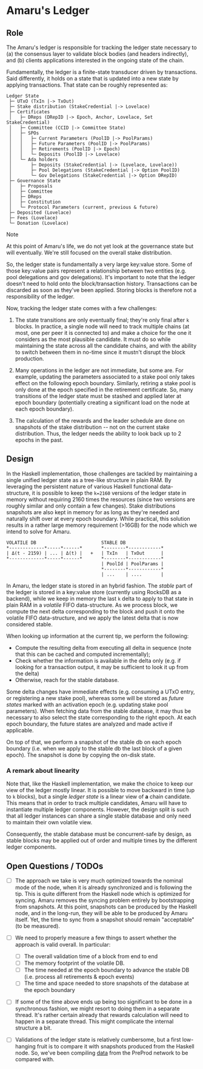 # Amaru's Ledger

## Role

The Amaru's ledger is responsible for tracking the ledger state necessary to (a) the consensus layer to validate block bodies (and headers indirectly), and (b) clients applications interested in the ongoing state of the chain.

Fundamentally, the ledger is a finite-state transducer driven by transactions. Said differently, it holds on a state that is updated into a new state by applying transactions. That state can be roughly represented as:

```
Ledger State
 ├─ UTxO (TxIn |-> TxOut)
 ├─ Stake distribution (StakeCredential |-> Lovelace)
 ├─ Certificates
 │   ├─ DReps (DRepID |-> Epoch, Anchor, Lovelace, Set StakeCredential)
 │   ├─ Committee (CCID |-> Committee State)
 │   ├─ SPOs
 │   │   ├─ Current Parameters (PoolID |-> PoolParams)
 │   │   ├─ Future Parameters (PoolID |-> PoolParams)
 │   │   ├─ Retirements (PoolID |-> Epoch)
 │   │   └─ Deposits (PoolID |-> Lovelace)
 │   └─ Ada holders
 │       ├─ Deposits (StakeCredential |-> (Lovelace, Lovelace))
 │       ├─ Pool Delegations (StakeCredential |-> Option PoolID)
 │       └─ Gov Delegations (StakeCredential |-> Option DRepID)
 ├─ Governance State
 │   ├─ Proposals
 │   ├─ Committee
 │   ├─ DReps
 │   ├─ Constitution
 │   └─ Protocol Parameters (current, previous & future)
 ├─ Deposited (Lovelace)
 ├─ Fees (Lovelace)
 └─ Donation (Lovelace)
 ```

> [!NOTE]
> At this point of Amaru's life, we do not yet look at the governance state but will eventually. We're still focused on the overall stake distribution.

So, the ledger state is fundamentally a very large key:value store. Some of those key:value pairs represent a relationship between two entities (e.g. pool delegations and gov delegations). It's important to note that the ledger doesn't need to hold onto the block/transaction history. Transactions can be discarded as soon as they've been applied. Storing blocks is therefore not a responsibility of the ledger.

Now, tracking the ledger state comes with a few challenges:

1. The state transitions are only eventually final; they're only final after `k` blocks. In practice, a single node will need to track multiple chains (at most, one per peer it is connected to) and make a choice for the one it considers as the most plausible candidate. It must do so while maintaining the state across all the candidate chains, and with the ability to switch between them in no-time since it mustn't disrupt the block production.

2. Many operations in the ledger are not immediate, but some are. For example, updating the parameters associated to a stake pool only takes effect on the following epoch boundary. Similarly, retiring a stake pool is only done at the epoch specified in the retirement certificate. So, many transitions of the ledger state must be stashed and applied later at epoch boundary (potentially creating a significant load on the node at each epoch boundary).

3. The calculation of the rewards and the leader schedule are done on snapshots of the stake distribution -- not on the current stake distribution. Thus, the ledger needs the ability to look back up to 2 epochs in the past.

## Design

In the Haskell implementation, those challenges are tackled by maintaining a single unified ledger state as a tree-like structure in plain RAM. By leveraging the persistent nature of various Haskell functional data-structure, it is possible to keep the `k=2160` versions of the ledger state in memory without requiring 2160 times the resources (since two versions are roughly similar and only contain a few changes). Stake distributions snapshots are also kept in memory for as long as they're needed and naturally shift over at every epoch boundary. While practical, this solution results in a rather large memory requirement (>16GB) for the node which we intend to solve for Amaru.

```
VOLATILE DB                        STABLE DB
*-------------*-----*------*       *--------*------------*
| Δ(t - 2159) | ... | Δ(t) |   +   | TxIn   | TxOut      |
*-------------*-----*------*       *--------*------------*
                                   | PoolId | PoolParams |
                                   *--------*------------*
                                   | ...    | ....       |
```

In Amaru, the ledger state is stored in an hybrid fashion. The _stable_ part of the ledger is stored in a key:value store (currently using RocksDB as a backend), while we keep in memory the last `k` delta to apply to that state in plain RAM in a _volatile_ FIFO data-structure. As we process block, we compute the next delta corresponding to the block and push it onto the volatile FIFO data-structure, and we apply the latest delta that is now considered stable.

When looking up information at the current tip, we perform the following:

- Compute the resulting delta from executing all delta in sequence (note that this can be cached and computed incrementally);
- Check whether the information is available in the delta only (e.g. if looking for a transaction output, it may be sufficient to look it up from the delta)
- Otherwise, reach for the stable database.

Some delta changes have immediate effects (e.g. consuming a UTxO entry, or registering a new stake pool), whereas some will be stored as _future states_ marked with an activation epoch (e.g. updating stake pool parameters). When fetching data from the stable database, it may thus be necessary to also select the state corresponding to the right epoch. At each epoch boundary, the future states are analyzed and made active if applicable.

On top of that, we perform a snapshot of the stable db on each epoch boundary (i.e. when we apply to the stable db the last block of a given epoch). The snapshot is done by copying the on-disk state.

### A remark about linearity

Note that, like the Haskell implementation, we make the choice to keep our view of the ledger mostly linear. It is possible to move backward in time (up to `k` blocks), but a single _ledger state_ is a linear view of **a** chain candidate. This means that in order to track multiple candidates, Amaru will have to instantiate multiple ledger components. However, the design split is such that all ledger instances can share a single stable database and only need to maintain their own volatile view.

Consequently, the stable database must be concurrent-safe by design, as stable blocks may be applied out of order and multiple times by the different ledger components.

## Open Questions / TODOs

- [ ] The approach we take is very much optimized towards the nominal mode of the node, when it is already synchronized and is following the tip. This is quite different from the Haskell node which is optimized for syncing. Amaru removes the syncing problem entirely by bootstrapping from snapshots. At this point, snapshots can be produced by the Haskell node, and in the long-run, they will be able to be produced by Amaru itself. Yet, the time to sync from a snapshot should remain "acceptable" (to be measured).

- [ ] We need to properly measure a few things to assert whether the approach is valid overall. In particular:
    - [ ] The overall validation time of a block from end to end
    - [ ] The memory footprint of the volatile DB.
    - [ ] The time needed at the epoch boundary to advance the stable DB (i.e. process all retirements & epoch events)
    - [ ] The time and space needed to store snapshots of the database at the epoch boundary

- [ ] If some of the time above ends up being too significant to be done in a synchronous fashion, we might resort to doing them in a separate thread. It's rather certain already that rewards calculation will need to happen in a separate thread. This might complicate the internal structure a bit.

- [ ] Validations of the ledger state is relatively cumbersome, but a first low-hanging fruit is to compare it with snapshots produced from the Haskell node. So, we've been compiling [data](../../data) from the PreProd network to be compared with.
